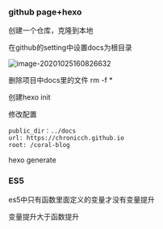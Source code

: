 ### github page+hexo

创建一个仓库，克隆到本地

在github的setting中设置docs为根目录

![image-20201025160826632](C:\Users\陈莉媛\AppData\Roaming\Typora\typora-user-images\image-20201025160826632.png)



删除项目中docs里的文件  rm -f *

创建hexo init

修改配置  

```
public_dir：../docs
url: https://chronicch.github.io
root: /coral-blog
```

hexo generate



### ES5

es5中只有函数里面定义的变量才没有变量提升

变量提升大于函数提升

